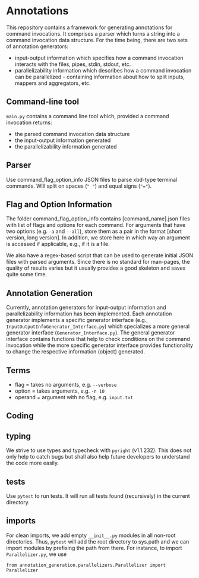 # Annotations

This repository contains a framework for generating annotations for command invocations.
It comprises a parser which turns a string into a command invocation data structure.
For the time being, there are two sets of annotation generators:
- input-output information which specifies how a command invocation interacts with the files, pipes, stdin, stdout, etc.
- parallelizability information which describes how a command invocation can be parallelized - containing information about how to split inputs, mappers and aggregators, etc.

## Command-line tool
`main.py` contains a command line tool which, provided a command invocation returns:
- the parsed command invocation data structure
- the input-output information generated
- the parallelizability information generated

## Parser
Use command_flag_option_info JSON files to parse xbd-type terminal commands.
Will split on spaces (`" "`) and equal signs (`"="`).

## Flag and Option Information
The folder command_flag_option_info contains [command_name].json files with list of flags and options for each command. 
For arguments that have two options (e.g. `-a` and `--all`), store them as a pair in the format [short version, long version].
In addition, we store here in which way an argument is accessed if applicable, e.g., if it is a file.

We also have a regex-based script that can be used to generate initial JSON files with parsed arguments.
Since there is no standard for man-pages, the quality of results varies but it usually provides a good skeleton and saves quite some time.

## Annotation Generation
Currently, annotation generators for input-output information and parallelizability information has been implemented.
Each annotation generator implements a specific generator interface (e.g., `InputOutputInfoGenerator_Interface.py`) which specializes a more general generator interface (`Generator_Interface.py`).
The general generator interface contains functions that help to check conditions on the command invocation while 
the more specific generator interface provides functionality to change the respective information (object) generated.

## Terms
- flag = takes no arguments, e.g. `--verbose`
- option = takes arguments, e.g. `-n 10`
- operand = argument with no flag, e.g. `input.txt`

## Coding

## typing 
We strive to use types and typecheck with `pyright` (v1.1.232).
This does not only help to catch bugs but shall also help future developers to understand the code more easily.

## tests
Use `pytest` to run tests. 
It will run all tests found (recursively) in the current directory.

## imports
For clean imports, we add empty `__init__.py` modules in all non-root directories.
Thus, `pytest` will add the root directory to sys.path and 
we can import modules by prefixing the path from there.
For instance, to import `Parallelizer.py`, we use 
```
from annotation_generation.parallelizers.Parallelizer import Parallelizer
```